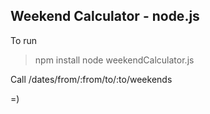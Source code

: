 Weekend Calculator - node.js
---

To run 
> npm install
> node weekendCalculator.js

Call /dates/from/:from/to/:to/weekends

=)